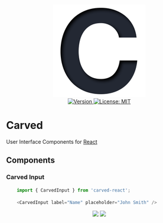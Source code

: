 <p align="center">
    <img src="https://raw.githubusercontent.com/plurid/carved-ui/master/about/identity/carved-logo.png" height="250px">
    <br />
    <a target="_blank" href="https://www.npmjs.com/package/@plurid/carved-ui-react">
        <img src="https://img.shields.io/npm/v/@plurid/carved-ui-react.svg?logo=npm&colorB=1380C3&style=for-the-badge" alt="Version">
    </a>
    <a target="_blank" href="https://github.com/plurid/carved-ui/blob/master/LICENSE">
        <img src="https://img.shields.io/badge/license-MIT-blue.svg?colorB=1380C3&style=for-the-badge" alt="License: MIT">
    </a>
</p>



# Carved

User Interface Components for [React][react]

[react]: https://github.com/facebook/react



## Components

### Carved Input

``` javascript
    import { CarvedInput } from 'carved-react';

    <CarvedInput label="Name" placeholder="John Smith" />
```

<p align="center">
    <img src="https://raw.githubusercontent.com/plurid/carved-react/master/docs/images/components/CarvedInput-empty.png" height="60px">
    <img src="https://raw.githubusercontent.com/plurid/carved-react/master/docs/images/components/CarvedInput-named.png" height="60px">
</p>
